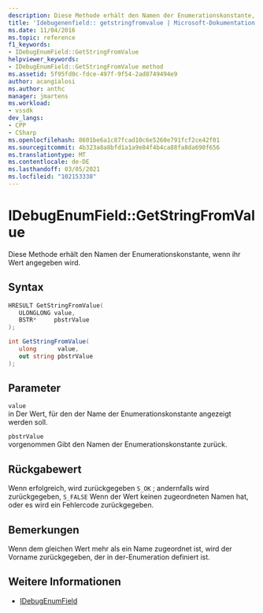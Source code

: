 ```yaml
---
description: Diese Methode erhält den Namen der Enumerationskonstante, wenn ihr Wert angegeben wird.
title: 'Idebugenenfield:: getstringfromvalue | Microsoft-Dokumentation'
ms.date: 11/04/2016
ms.topic: reference
f1_keywords:
- IDebugEnumField::GetStringFromValue
helpviewer_keywords:
- IDebugEnumField::GetStringFromValue method
ms.assetid: 5f95fd0c-fdce-497f-9f54-2ad8749494e9
author: acangialosi
ms.author: anthc
manager: jmartens
ms.workload:
- vssdk
dev_langs:
- CPP
- CSharp
ms.openlocfilehash: 8601be6a1c87fcad10c6e5260e791fcf2ce42f01
ms.sourcegitcommit: 4b323a8a8bfd1a1a9e84f4b4ca88fa8da690f656
ms.translationtype: MT
ms.contentlocale: de-DE
ms.lasthandoff: 03/05/2021
ms.locfileid: "102153338"
---
```

# <a name="idebugenumfieldgetstringfromvalue"></a>IDebugEnumField::GetStringFromValue
Diese Methode erhält den Namen der Enumerationskonstante, wenn ihr Wert angegeben wird.

## <a name="syntax"></a>Syntax

```cpp
HRESULT GetStringFromValue(
   ULONGLONG value,
   BSTR*     pbstrValue
);
```

```csharp
int GetStringFromValue(
   ulong      value,
   out string pbstrValue
);
```

## <a name="parameters"></a>Parameter
`value`\
in Der Wert, für den der Name der Enumerationskonstante angezeigt werden soll.

`pbstrValue`\
vorgenommen Gibt den Namen der Enumerationskonstante zurück.

## <a name="return-value"></a>Rückgabewert
 Wenn erfolgreich, wird zurückgegeben `S_OK` ; andernfalls wird zurückgegeben, `S_FALSE` Wenn der Wert keinen zugeordneten Namen hat, oder es wird ein Fehlercode zurückgegeben.

## <a name="remarks"></a>Bemerkungen
 Wenn dem gleichen Wert mehr als ein Name zugeordnet ist, wird der Vorname zurückgegeben, der in der-Enumeration definiert ist.

## <a name="see-also"></a>Weitere Informationen
- [IDebugEnumField](../../../extensibility/debugger/reference/idebugenumfield.md)
